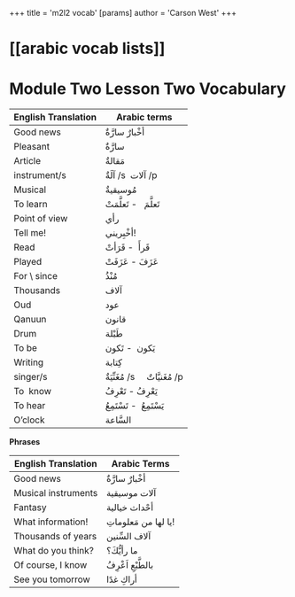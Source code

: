 +++
 title = 'm2l2 vocab'
[params]
	author = 'Carson West'
+++
# [[arabic vocab lists]]
# Module Two Lesson Two Vocabulary


| **English Translation** | **Arabic terms**                  |
| ----------------------- | --------------------------------- |
| Good news               | أخْبارٌ سارَّةٌ                   |
| Pleasant                | سارَّةٌ                           |
| Article                 | مَقالةٌ                           |
| instrument/s            | آلَةٌ /s  آلات /p                 |
| Musical                 | مُوسيقيةٌ                         |
| To learn                | تَعلَّمَ   - تَعلَّمَتْ           |
| Point of view           | رأي                               |
| Tell me!                | أخْبِريني!                        |
| Read                    | قَرأَ  - قَرَأتْ                  |
| Played                  | عَزَفَ - عَزَفَتْ                 |
| For \ since             | مُنْذُ                            |
| Thousands               | آلاف                              |
| Oud                     | عود                               |
| Qanuun                  | قانون                             |
| Drum                    | طَبْلة                            |
| To be                   | يَكون  - تَكون                    |
| Writing                 | كِتابة                            |
| singer/s                | مُغَنِّيَةٌ /s     مُغَنيَّاتٌ /p |
| To  know                | يَعْرِفُ - تَعْرِفُ               |
| To hear                 | يَسْتَمِعُ  - تَسْتَمِعُ          |
| O’clock                 | السَّاعة                          |

**Phrases**


| **English Translation** | **Arabic Terms**     |
| ----------------------- | -------------------- |
| Good news               | أخْبارٌ سارَّةٌ      |
| Musical instruments     | آلات موسيقية         |
| Fantasy                 | أحْداث خيالية        |
| What information!       | يا لها من مَعلوماتِ! |
| Thousands of years      | آلاف السِّنين        |
| What do you think?      | ما رأيُّكَ؟          |
| Of course, I know       | بالطَّبْعِ اَعْرِفُ  |
| See you tomorrow        | أراكِ غدًا           |